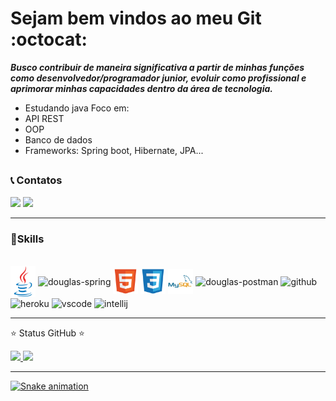 <h1 align="left"> Sejam bem vindos ao meu Git :octocat:</h1>

<p align="left"><strong><i>
Busco contribuir de maneira significativa a partir
de minhas funções como desenvolvedor/programador junior,
evoluir como profissional e aprimorar minhas
capacidades dentro da área de tecnologia.  
</i></strong></p>

- Estudando java
Foco em:
- API REST
- OOP
- Banco de dados
- Frameworks: Spring boot, Hibernate, JPA...

##
 
<h3 align="left" >📞 Contatos</h3>
<a href = "mailto:douglas.n.silva30@gmail.com"><img src="https://img.shields.io/badge/-Gmail-%23333?style=for-the-badge&logo=gmail&logoColor=red" target="_blank"></a>
<a href="https://www.linkedin.com/in/do
uglas-nunes-silva-b70737188/" target="_blank"><img src="https://img.shields.io/badge/-LinkedIn-%230077B5?style=for-the-badge&logo=linkedin&logoColor=white" target="_blank"></a>

---

<h3 align="left" >🚀Skills</h3> 

<div style="display: inline_block"><br>
  <img align="center" alt="douglas-Java" height="50" width="40" src="https://raw.githubusercontent.com/devicons/devicon/master/icons/java/java-original.svg">
  <img align="center" alt="douglas-spring" height="40" width="40" src="https://www.vectorlogo.zone/logos/springio/springio-icon.svg">
  <img align="center" alt="douglas-HTML" height="40" width="40" src="https://raw.githubusercontent.com/devicons/devicon/master/icons/html5/html5-original.svg">
  <img align="center" alt="douglas-CSS" height="40" width="40" src="https://raw.githubusercontent.com/devicons/devicon/master/icons/css3/css3-original.svg"> 
  <img align="center" alt="douglas-mysql" height="40" width="40" src="https://raw.githubusercontent.com/devicons/devicon/master/icons/mysql/mysql-original-wordmark.svg"> 
  <img align="center" alt="douglas-postman" height="40" width="40" src="https://www.vectorlogo.zone/logos/getpostman/getpostman-icon.svg">
  <img align="center" alt="github" height="60" width="50" src="https://www.vectorlogo.zone/logos/github/github-icon.svg">
  <img align="center" alt="heroku" height="40" width="50" src="https://www.vectorlogo.zone/logos/heroku/heroku-icon.svg">
  <img align="center" alt="vscode" height="40" width="40" src="https://cdn.icon-icons.com/icons2/2107/PNG/512/file_type_vscode_icon_130084.png">
  <img align="center" alt="intellij" height="50" width="50" src="https://cdn.icon-icons.com/icons2/3053/PNG/512/intellij_alt_macos_bigsur_icon_190060.png">
</div>

---


⭐ Status GitHub ⭐
</p>
  <a href="https://github.com/donsilva-dev">
  <img height="140em" src="https://github-readme-stats.vercel.app/api?username=donsilva-dev&show_icons=true&theme=nightowl&include_all_commits=true&count_private=true"/>
  <img height="170em" src="https://github-readme-stats.vercel.app/api/top-langs/?username=donsilva-dev&layout=compact&langs_count=7&theme=dracula"/>
  
---
 
 ![Snake animation](https://github.com/donsilva-dev/donsilva-dev/blob/output/github-contribution-grid-snake.svg)
   
